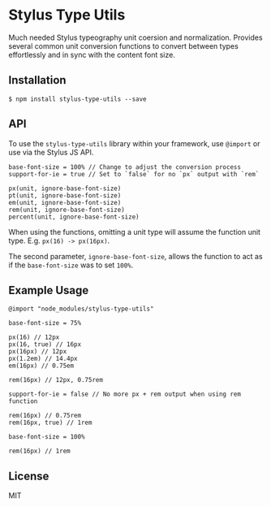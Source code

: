 # Stylus Type Utils

Much needed Stylus typeography unit coersion and normalization. Provides several common unit conversion functions to convert between types effortlessly and in sync with the content font size.

## Installation

    $ npm install stylus-type-utils --save

## API

To use the `stylus-type-utils` library within your framework, use `@import` or use via the Stylus JS API.

    base-font-size = 100% // Change to adjust the conversion process
    support-for-ie = true // Set to `false` for no `px` output with `rem`

    px(unit, ignore-base-font-size)
    pt(unit, ignore-base-font-size)
    em(unit, ignore-base-font-size)
    rem(unit, ignore-base-font-size)
    percent(unit, ignore-base-font-size)

When using the functions, omitting a unit type will assume the function unit type. E.g. `px(16) -> px(16px)`.

The second parameter, `ignore-base-font-size`, allows the function to act as if the `base-font-size` was to set `100%`.

## Example Usage

    @import "node_modules/stylus-type-utils"

    base-font-size = 75%

    px(16) // 12px
    px(16, true) // 16px
    px(16px) // 12px
    px(1.2em) // 14.4px
    em(16px) // 0.75em

    rem(16px) // 12px, 0.75rem

    support-for-ie = false // No more px + rem output when using rem function

    rem(16px) // 0.75rem
    rem(16px, true) // 1rem

    base-font-size = 100%

    rem(16px) // 1rem
   

## License

MIT
